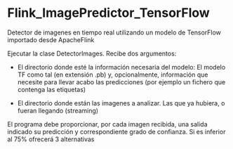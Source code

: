 # Flink_ImagePredictor_TensorFlow
Detector de imagenes en tiempo real utilizando un modelo de TensorFlow importado desde ApacheFlink

Ejecutar la clase DetectorImages. Recibe dos argumentos:

- El directorio donde esté la información necesaria del modelo: El modelo TF  como tal (en extensión .pb) y, opcionalmente, información que necesite para llevar acabo las predicciones (por ejemplo un fichero que contenga las etiquetas) 

- El directorio donde están las imagenes a analizar. Las que ya hubiera, o fueran llegando (streaming)

El programa debe proporcionar, por cada imagen recibida, una salida indicado su predicción y correspondiente grado de confianza. Si es inferior al 75% ofrecerá 3 alternativas
